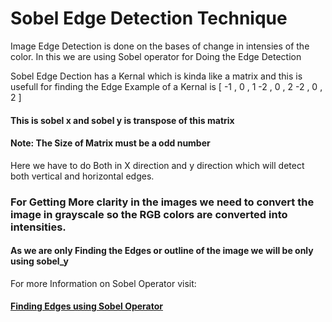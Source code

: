 # Sobel Edge Detection Technique

Image Edge Detection is done on the bases of change in intensies of the color. In this we are using Sobel operator for Doing the Edge Detection

Sobel Edge Dection has a Kernal which is kinda like a matrix and this is usefull for finding the Edge
Example of a Kernal is 
	[ -1 , 0 , 1
	 -2 , 0 , 2
	  -2 , 0 , 2 ]
#### This is sobel x and sobel y is transpose of this matrix
  
#### Note: The Size of Matrix must be a odd number

Here we have to do Both in X direction and y direction which will detect both vertical and horizontal edges.

### For Getting More clarity in the images we need to convert the image in grayscale so the RGB colors are converted into intensities.

#### As we are only Finding the Edges or outline of the image we will be only using sobel_y

For more Information on Sobel Operator visit:

#### [Finding Edges using Sobel Operator](https://www.youtube.com/watch?v=uihBwtPIBxM)
```
```
